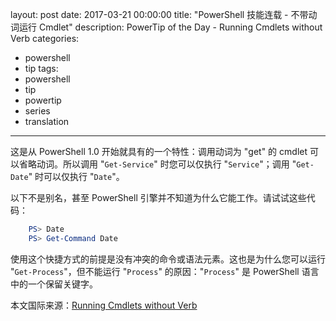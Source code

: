 layout: post
date: 2017-03-21 00:00:00
title: "PowerShell 技能连载 - 不带动词运行 Cmdlet"
description: PowerTip of the Day - Running Cmdlets without Verb
categories:
- powershell
- tip
tags:
- powershell
- tip
- powertip
- series
- translation
---
这是从 PowerShell 1.0 开始就具有的一个特性：调用动词为 "get" 的 cmdlet 可以省略动词。所以调用 "`Get-Service`" 时您可以仅执行 "`Service`"；调用 "`Get-Date`" 时可以仅执行 "`Date`"。

以下不是别名，甚至 PowerShell 引擎并不知道为什么它能工作。请试试这些代码：

```powershell
    PS> Date
    PS> Get-Command Date
```

使用这个快捷方式的前提是没有冲突的命令或语法元素。这也是为什么您可以运行 "`Get-Process`"，但不能运行 "`Process`" 的原因："`Process`" 是 PowerShell 语言中的一个保留关键字。

<!--more-->
本文国际来源：[Running Cmdlets without Verb](http://community.idera.com/powershell/powertips/b/tips/posts/running-cmdlets-without-verb)
